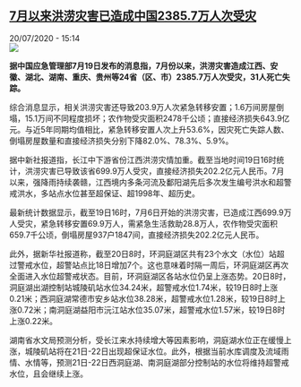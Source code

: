 <!--1595260509000-->
[7月以来洪涝灾害已造成中国2385.7万人次受灾](http://www.rfi.fr//cn/%E4%B8%AD%E5%9B%BD/20200720-7%E6%9C%88%E4%BB%A5%E6%9D%A5%E6%B4%AA%E6%B6%9D%E7%81%BE%E5%AE%B3%E5%B7%B2%E9%80%A0%E6%88%90%E4%B8%AD%E5%9B%BD2385-7%E4%B8%87%E4%BA%BA%E6%AC%A1%E5%8F%97%E7%81%BE)
------

<div>20/07/2020 - 15:14</div><img src="https://s.rfi.fr/media/display/0d3e738c-ca8a-11ea-ae19-005056a964fe/w:310/p:16x9/2020-07-20T113913Z_47135546_RC2ZWH992LC6_RTRMADP_3_CHINA-FLOODS.JPG"><p><strong>据中国应急管理部7月19日发布的消息指，7月份以来，洪涝灾害造成江西、安徽、湖北、湖南、重庆、贵州等24省（区、市）2385.7万人次受灾，31人死亡失踪。</strong></p><div class="t-content__body u-clearfix"><div class="m-interstitial"></div><p>综合消息显示，相关洪涝灾害还导致203.9万人次紧急转移安置；1.6万间房屋倒塌，15.1万间不同程度损坏；农作物受灾面积2478千公顷；直接经济损失643.9亿元。与近5年同期均值相比，紧急转移安置人次上升53.6%，因灾死亡失踪人数、倒塌房屋数量和直接经济损失分别下降82.0%、78.3%、5.9%。</p><p>据中新社报道指，长江中下游省份江西洪涝灾情加重。截至当地时间19日16时统计，洪涝灾害已导致该省699.9万人受灾，直接经济损失202.2亿元人民币。7月以来，强降雨持续袭赣，江西境内多条河流及鄱阳湖先后多次发生编号洪水和超警戒洪水，多站点水位甚至超保证、超1998年、超历史。</p><p>最新统计数据显示，截至19日16时，7月6日开始的洪涝灾害，已造成江西699.9万人受灾，紧急转移安置69.9万人，需紧急生活救助28.8万人，农作物受灾面积659.7千公顷，倒塌房屋937户1847间，直接经济损失202.2亿元人民币。</p><p>此外，据新华社报道称，截至20日8时，环洞庭湖区共有23个水文（水位）站超过警戒水位，超警站点比18日增加7个。这也意味着时隔一周后，环洞庭湖区再次全面进入水位超警戒状态。目前，环洞庭湖区各站水位仍呈上涨态势。20日8时，洞庭湖出湖控制站城陵矶站水位34.24米，超警戒水位1.74米，较19日8时上涨0.21米；西洞庭湖常德市安乡站水位38.28米，超警戒水位1.28米，较19日8时上涨0.72米；南洞庭湖益阳市沅江站水位35.07米，超警戒水位1.57米，较19日8时上涨0.22米。</p><p>湖南省水文局预测分析，受长江来水持续增大等因素影响，洞庭湖水位正在缓慢上涨，城陵矶站将在21日-22日出现超保证水位。此外，根据当前水库调度及流域雨情、水情等，预测21日-22日西洞庭湖、南洞庭湖部分控制站的水位将维持超警戒水位，且会继续上涨。</p><p> </p><div class="o-self-promo o-self-promo--nl o-self-promo--hidden" data-selfpromo-newsletter></div><div class="o-self-promo o-self-promo--app o-self-promo--hidden" data-selfpromo-app></div></div>
